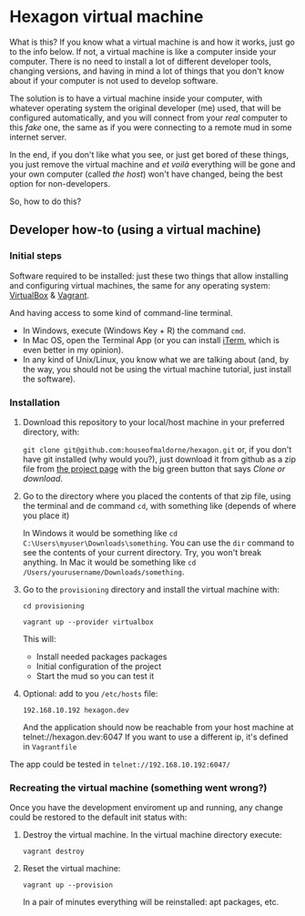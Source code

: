 # Hexagon virtual machine

What is this? If you know what a virtual machine is and how it works, just go to the info below. If not, a virtual machine is like a computer inside your computer. There is no need to install a lot of different developer tools, changing versions, and having in mind a lot of things that you don't know about if your computer is not used to develop software.

The solution is to have a virtual machine inside your computer, with whatever operating system the original developer (me) used, that will be configured automatically, and you will connect from your *real* computer to this *fake* one, the same as if you were connecting to a remote mud in some internet server.

In the end, if you don't like what you see, or just get bored of these things, you just remove the virtual machine and *et voilà* everything will be gone and your own computer (called *the host*) won't have changed, being the best option for non-developers.

So, how to do this?

## Developer how-to (using a virtual machine)

### Initial steps

Software required to be installed: just these two things that allow installing and configuring virtual machines, the same for any operating system: [VirtualBox](https://www.virtualbox.org/wiki/Downloads) & [Vagrant](https://www.vagrantup.com/downloads.html).

And having access to some kind of command-line terminal. 
 * In Windows, execute (Windows Key + R) the command `cmd`. 
 * In Mac OS, open the Terminal App (or you can install [iTerm](https://www.iterm2.com/), which is even better in my opinion).
 * In any kind of Unix/Linux, you know what we are talking about (and, by the way, you should not be 
    using the virtual machine tutorial, just install the software).

### Installation

1. Download this repository to your local/host machine in your preferred directory, with:

    `git clone git@github.com:houseofmaldorne/hexagon.git` or, if you don't have git installed (why would you?), 
    just download it from github as a zip file from [the project page](https://github.com/houseofmaldorne/hexagon) with the big green button that says *Clone or download*. 

2. Go to the directory where you placed the contents of that zip file, using the terminal and de command `cd`, 
    with something like (depends of where you place it)

    In Windows it would be something like `cd C:\Users\myuser\Downloads\something`. You can use the `dir` command to see the contents of your current directory. Try, you won't break anything. In Mac it would be something like `cd /Users/yourusername/Downloads/something`.

3. Go to the `provisioning` directory and install the virtual machine with:
    
    `cd provisioning`

    `vagrant up --provider virtualbox`

    This will:
    
    + Install needed packages packages
    + Initial configuration of the project
    + Start the mud so you can test it
    
4. Optional: add to you `/etc/hosts` file:

    `192.168.10.192 hexagon.dev`
    
    And the application should now be reachable from your host machine at telnet://hexagon.dev:6047
    If you want to use a different ip, it's defined in `Vagrantfile`

The app could be tested in `telnet://192.168.10.192:6047/` 

### Recreating the virtual machine (something went wrong?)

Once you have the development enviroment up and running, any change could be restored to the default init status with:

1. Destroy the virtual machine. In the virtual machine directory execute: 

    `vagrant destroy`

2. Reset the virtual machine:

    `vagrant up --provision`

    In a pair of minutes everything will be reinstalled: apt packages, etc.
